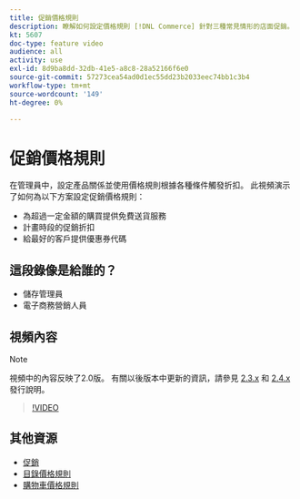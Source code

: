 ```yaml
---
title: 促銷價格規則
description: 瞭解如何設定價格規則 [!DNL Commerce] 針對三種常見情形的店面促銷。
kt: 5607
doc-type: feature video
audience: all
activity: use
exl-id: 8d9ba8dd-32db-41e5-a8c8-28a52166f6e0
source-git-commit: 57273cea54ad0d1ec55dd23b2033eec74bb1c3b4
workflow-type: tm+mt
source-wordcount: '149'
ht-degree: 0%

---
```


# 促銷價格規則

在管理員中，設定產品關係並使用價格規則根據各種條件觸發折扣。 此視頻演示了如何為以下方案設定促銷價格規則：

- 為超過一定金額的購買提供免費送貨服務
- 計畫時段的促銷折扣
- 給最好的客戶提供優惠券代碼

## 這段錄像是給誰的？

- 儲存管理員
- 電子商務營銷人員

## 視頻內容

>[!NOTE]
>
>視頻中的內容反映了2.0版。 有關以後版本中更新的資訊，請參見 [2.3.x](https://devdocs.magento.com/guides/v2.3/release-notes/bk-release-notes.html) 和 [2.4.x](https://devdocs.magento.com/guides/v2.4/release-notes/bk-release-notes.html) 發行說明。

>[!VIDEO](https://video.tv.adobe.com/v/35773?quality=12&learn=on)

## 其他資源

- [促銷](https://docs.magento.com/user-guide/marketing/promotions.html)
- [目錄價格規則](https://docs.magento.com/user-guide/marketing/price-rules-catalog.html)
- [購物車價格規則](https://docs.magento.com/user-guide/marketing/price-rules-cart.html)
